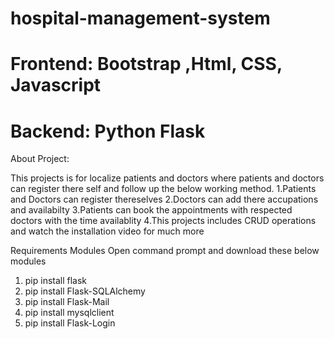 # hospital-management-system

# Frontend: Bootstrap ,Html, CSS, Javascript
# Backend: Python Flask

About Project:

This projects is for localize patients and doctors where patients and doctors can register there self and follow up the below working method.
1.Patients and Doctors can register thereselves
2.Doctors can add there accupations and availabilty
3.Patients can book the appointments with respected doctors with the time availablity
4.This projects includes CRUD operations and watch the installation video for much more

Requirements Modules Open command prompt and download these below modules
1. pip install flask
2. pip install Flask-SQLAlchemy
3. pip install Flask-Mail
4. pip install mysqlclient
5. pip install Flask-Login 
